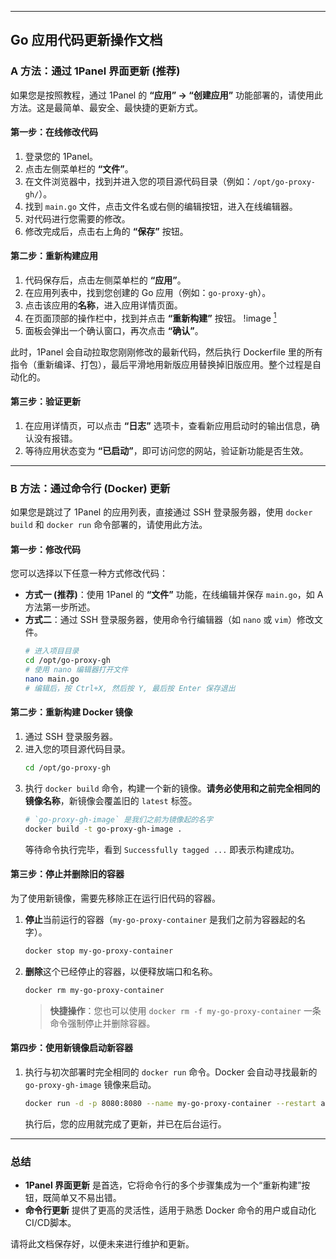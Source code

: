 

---

## Go 应用代码更新操作文档

### A 方法：通过 1Panel 界面更新 (推荐)

如果您是按照教程，通过 1Panel 的 **“应用” -> “创建应用”** 功能部署的，请使用此方法。这是最简单、最安全、最快捷的更新方式。

#### **第一步：在线修改代码**

1.  登录您的 1Panel。
2.  点击左侧菜单栏的 **“文件”**。
3.  在文件浏览器中，找到并进入您的项目源代码目录（例如：`/opt/go-proxy-gh/`）。
4.  找到 `main.go` 文件，点击文件名或右侧的编辑按钮，进入在线编辑器。
5.  对代码进行您需要的修改。
6.  修改完成后，点击右上角的 **“保存”** 按钮。

#### **第二步：重新构建应用**

1.  代码保存后，点击左侧菜单栏的 **“应用”**。
2.  在应用列表中，找到您创建的 Go 应用（例如：`go-proxy-gh`）。
3.  点击该应用的**名称**，进入应用详情页面。
4.  在页面顶部的操作栏中，找到并点击 **“重新构建”** 按钮。
    !image [<sup>1</sup>](https://user-images.githubusercontent.com/18796515/285559384-5f50f0e8-0744-4e94-9642-fe0cf63c1a2f.png)
5.  面板会弹出一个确认窗口，再次点击 **“确认”**。

此时，1Panel 会自动拉取您刚刚修改的最新代码，然后执行 Dockerfile 里的所有指令（重新编译、打包），最后平滑地用新版应用替换掉旧版应用。整个过程是自动化的。

#### **第三步：验证更新**

1.  在应用详情页，可以点击 **“日志”** 选项卡，查看新应用启动时的输出信息，确认没有报错。
2.  等待应用状态变为 **“已启动”**，即可访问您的网站，验证新功能是否生效。

---

### B 方法：通过命令行 (Docker) 更新

如果您是跳过了 1Panel 的应用列表，直接通过 SSH 登录服务器，使用 `docker build` 和 `docker run` 命令部署的，请使用此方法。

#### **第一步：修改代码**

您可以选择以下任意一种方式修改代码：

*   **方式一 (推荐)**：使用 1Panel 的 **“文件”** 功能，在线编辑并保存 `main.go`，如 A 方法第一步所述。
*   **方式二**：通过 SSH 登录服务器，使用命令行编辑器（如 `nano` 或 `vim`）修改文件。
    ```bash
    # 进入项目目录
    cd /opt/go-proxy-gh
    # 使用 nano 编辑器打开文件
    nano main.go
    # 编辑后，按 Ctrl+X, 然后按 Y, 最后按 Enter 保存退出
    ```

#### **第二步：重新构建 Docker 镜像**

1.  通过 SSH 登录服务器。
2.  进入您的项目源代码目录。
    ```bash
    cd /opt/go-proxy-gh
    ```
3.  执行 `docker build` 命令，构建一个新的镜像。**请务必使用和之前完全相同的镜像名称**，新镜像会覆盖旧的 `latest` 标签。
    ```bash
    # `go-proxy-gh-image` 是我们之前为镜像起的名字
    docker build -t go-proxy-gh-image .
    ```
    等待命令执行完毕，看到 `Successfully tagged ...` 即表示构建成功。

#### **第三步：停止并删除旧的容器**

为了使用新镜像，需要先移除正在运行旧代码的容器。

1.  **停止**当前运行的容器（`my-go-proxy-container` 是我们之前为容器起的名字）。
    ```bash
    docker stop my-go-proxy-container
    ```
2.  **删除**这个已经停止的容器，以便释放端口和名称。
    ```bash
    docker rm my-go-proxy-container
    ```
    > **快捷操作**：您也可以使用 `docker rm -f my-go-proxy-container` 一条命令强制停止并删除容器。

#### **第四步：使用新镜像启动新容器**

1.  执行与初次部署时完全相同的 `docker run` 命令。Docker 会自动寻找最新的 `go-proxy-gh-image` 镜像来启动。
    ```bash
    docker run -d -p 8080:8080 --name my-go-proxy-container --restart always go-proxy-gh-image
    ```
    执行后，您的应用就完成了更新，并已在后台运行。

---

### 总结

*   **1Panel 界面更新** 是首选，它将命令行的多个步骤集成为一个“重新构建”按钮，既简单又不易出错。
*   **命令行更新** 提供了更高的灵活性，适用于熟悉 Docker 命令的用户或自动化CI/CD脚本。

请将此文档保存好，以便未来进行维护和更新。
